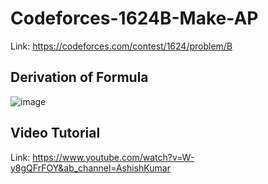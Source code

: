# Codeforces-1624B-Make-AP
Link: https://codeforces.com/contest/1624/problem/B
## Derivation of Formula
![image](https://user-images.githubusercontent.com/51401355/149649665-2b4e7498-d1bc-4f3c-86fb-6a702be9c1a3.png)

## Video Tutorial
Link: https://www.youtube.com/watch?v=W-y8gQFrFOY&ab_channel=AshishKumar
